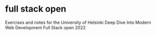 # full stack open
Exercises and notes for the University of Helsinki Deep Dive Into Modern Web Development Full Stack open 2022
